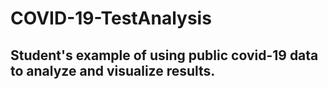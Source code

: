 # COVID-19-TestAnalysis

## Student's example of using public covid-19 data to analyze and visualize results.

